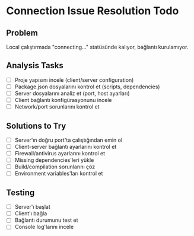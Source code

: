 # Connection Issue Resolution Todo

## Problem
Local çalıştırmada "connecting..." statüsünde kalıyor, bağlantı kurulamıyor.

## Analysis Tasks
- [ ] Proje yapısını incele (client/server configuration)
- [ ] Package.json dosyalarını kontrol et (scripts, dependencies)
- [ ] Server dosyalarını analiz et (port, host ayarları)
- [ ] Client bağlantı konfigürasyonunu incele
- [ ] Network/port sorunlarını kontrol et

## Solutions to Try
- [ ] Server'ın doğru port'ta çalıştığından emin ol
- [ ] Client-server bağlantı ayarlarını kontrol et
- [ ] Firewall/antivirus ayarlarını kontrol et
- [ ] Missing dependencies'leri yükle
- [ ] Build/compilation sorunlarını çöz
- [ ] Environment variables'ları kontrol et

## Testing
- [ ] Server'ı başlat
- [ ] Client'ı bağla
- [ ] Bağlantı durumunu test et
- [ ] Console log'larını incele

